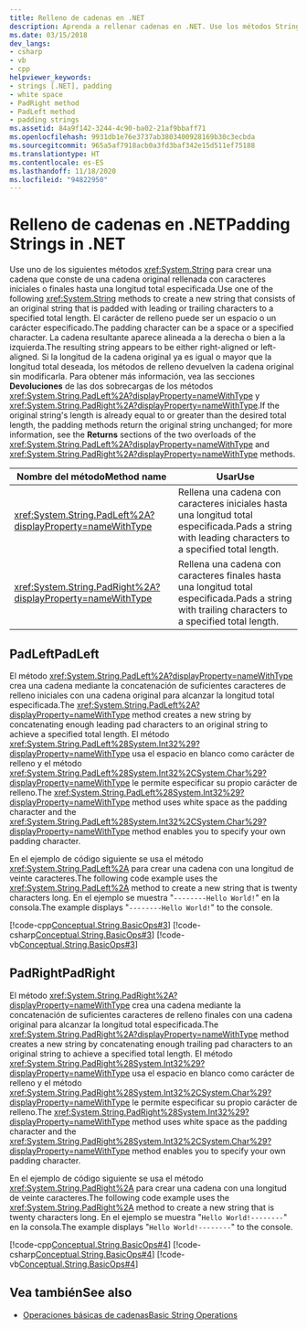 ```yaml
---
title: Relleno de cadenas en .NET
description: Aprenda a rellenar cadenas en .NET. Use los métodos String.PadLeft y String.PadRight para agregar caracteres iniciales o finales hasta alcanzar la longitud total especificada.
ms.date: 03/15/2018
dev_langs:
- csharp
- vb
- cpp
helpviewer_keywords:
- strings [.NET], padding
- white space
- PadRight method
- PadLeft method
- padding strings
ms.assetid: 84a9f142-3244-4c90-ba02-21af9bbaff71
ms.openlocfilehash: 9931db1e76e3737ab3803400928169b30c3ecbda
ms.sourcegitcommit: 965a5af7918acb0a3fd3baf342e15d511ef75188
ms.translationtype: HT
ms.contentlocale: es-ES
ms.lasthandoff: 11/18/2020
ms.locfileid: "94822950"
---
```

# <a name="padding-strings-in-net"></a><span data-ttu-id="337f7-104">Relleno de cadenas en .NET</span><span class="sxs-lookup"><span data-stu-id="337f7-104">Padding Strings in .NET</span></span>

<span data-ttu-id="337f7-105">Use uno de los siguientes métodos <xref:System.String> para crear una cadena que conste de una cadena original rellenada con caracteres iniciales o finales hasta una longitud total especificada.</span><span class="sxs-lookup"><span data-stu-id="337f7-105">Use one of the following <xref:System.String> methods to create a new string that consists of an original string that is padded with leading or trailing characters to a specified total length.</span></span> <span data-ttu-id="337f7-106">El carácter de relleno puede ser un espacio o un carácter especificado.</span><span class="sxs-lookup"><span data-stu-id="337f7-106">The padding character can be a space or a specified character.</span></span> <span data-ttu-id="337f7-107">La cadena resultante aparece alineada a la derecha o bien a la izquierda.</span><span class="sxs-lookup"><span data-stu-id="337f7-107">The resulting string appears to be either right-aligned or left-aligned.</span></span> <span data-ttu-id="337f7-108">Si la longitud de la cadena original ya es igual o mayor que la longitud total deseada, los métodos de relleno devuelven la cadena original sin modificarla. Para obtener más información, vea las secciones **Devoluciones** de las dos sobrecargas de los métodos <xref:System.String.PadLeft%2A?displayProperty=nameWithType> y <xref:System.String.PadRight%2A?displayProperty=nameWithType>.</span><span class="sxs-lookup"><span data-stu-id="337f7-108">If the original string's length is already equal to or greater than the desired total length, the padding methods return the original string unchanged; for more information, see the **Returns** sections of the two overloads of the <xref:System.String.PadLeft%2A?displayProperty=nameWithType> and <xref:System.String.PadRight%2A?displayProperty=nameWithType> methods.</span></span>
  
|<span data-ttu-id="337f7-109">Nombre del método</span><span class="sxs-lookup"><span data-stu-id="337f7-109">Method name</span></span>|<span data-ttu-id="337f7-110">Usar</span><span class="sxs-lookup"><span data-stu-id="337f7-110">Use</span></span>|  
|-----------------|---------|  
|<xref:System.String.PadLeft%2A?displayProperty=nameWithType>|<span data-ttu-id="337f7-111">Rellena una cadena con caracteres iniciales hasta una longitud total especificada.</span><span class="sxs-lookup"><span data-stu-id="337f7-111">Pads a string with leading characters to a specified total length.</span></span>|  
|<xref:System.String.PadRight%2A?displayProperty=nameWithType>|<span data-ttu-id="337f7-112">Rellena una cadena con caracteres finales hasta una longitud total especificada.</span><span class="sxs-lookup"><span data-stu-id="337f7-112">Pads a string with trailing characters to a specified total length.</span></span>|  
  
## <a name="padleft"></a><span data-ttu-id="337f7-113">PadLeft</span><span class="sxs-lookup"><span data-stu-id="337f7-113">PadLeft</span></span>  
 <span data-ttu-id="337f7-114">El método <xref:System.String.PadLeft%2A?displayProperty=nameWithType> crea una cadena mediante la concatenación de suficientes caracteres de relleno iniciales con una cadena original para alcanzar la longitud total especificada.</span><span class="sxs-lookup"><span data-stu-id="337f7-114">The <xref:System.String.PadLeft%2A?displayProperty=nameWithType> method creates a new string by concatenating enough leading pad characters to an original string to achieve a specified total length.</span></span> <span data-ttu-id="337f7-115">El método <xref:System.String.PadLeft%28System.Int32%29?displayProperty=nameWithType> usa el espacio en blanco como carácter de relleno y el método <xref:System.String.PadLeft%28System.Int32%2CSystem.Char%29?displayProperty=nameWithType> le permite especificar su propio carácter de relleno.</span><span class="sxs-lookup"><span data-stu-id="337f7-115">The <xref:System.String.PadLeft%28System.Int32%29?displayProperty=nameWithType> method uses white space as the padding character and the <xref:System.String.PadLeft%28System.Int32%2CSystem.Char%29?displayProperty=nameWithType> method enables you to specify your own padding character.</span></span>  
  
 <span data-ttu-id="337f7-116">En el ejemplo de código siguiente se usa el método <xref:System.String.PadLeft%2A> para crear una cadena con una longitud de veinte caracteres.</span><span class="sxs-lookup"><span data-stu-id="337f7-116">The following code example uses the <xref:System.String.PadLeft%2A> method to create a new string that is twenty characters long.</span></span> <span data-ttu-id="337f7-117">En el ejemplo se muestra "`--------Hello World!`" en la consola.</span><span class="sxs-lookup"><span data-stu-id="337f7-117">The example displays "`--------Hello World!`" to the console.</span></span>  
  
 [!code-cpp[Conceptual.String.BasicOps#3](../../../samples/snippets/cpp/VS_Snippets_CLR/conceptual.string.basicops/cpp/padding.cpp#3)]
 [!code-csharp[Conceptual.String.BasicOps#3](../../../samples/snippets/csharp/VS_Snippets_CLR/conceptual.string.basicops/cs/padding.cs#3)]
 [!code-vb[Conceptual.String.BasicOps#3](../../../samples/snippets/visualbasic/VS_Snippets_CLR/conceptual.string.basicops/vb/padding.vb#3)]  
  
## <a name="padright"></a><span data-ttu-id="337f7-118">PadRight</span><span class="sxs-lookup"><span data-stu-id="337f7-118">PadRight</span></span>  
 <span data-ttu-id="337f7-119">El método <xref:System.String.PadRight%2A?displayProperty=nameWithType> crea una cadena mediante la concatenación de suficientes caracteres de relleno finales con una cadena original para alcanzar la longitud total especificada.</span><span class="sxs-lookup"><span data-stu-id="337f7-119">The <xref:System.String.PadRight%2A?displayProperty=nameWithType> method creates a new string by concatenating enough trailing pad characters to an original string to achieve a specified total length.</span></span> <span data-ttu-id="337f7-120">El método <xref:System.String.PadRight%28System.Int32%29?displayProperty=nameWithType> usa el espacio en blanco como carácter de relleno y el método <xref:System.String.PadRight%28System.Int32%2CSystem.Char%29?displayProperty=nameWithType> le permite especificar su propio carácter de relleno.</span><span class="sxs-lookup"><span data-stu-id="337f7-120">The <xref:System.String.PadRight%28System.Int32%29?displayProperty=nameWithType> method uses white space as the padding character and the <xref:System.String.PadRight%28System.Int32%2CSystem.Char%29?displayProperty=nameWithType> method enables you to specify your own padding character.</span></span>  
  
 <span data-ttu-id="337f7-121">En el ejemplo de código siguiente se usa el método <xref:System.String.PadRight%2A> para crear una cadena con una longitud de veinte caracteres.</span><span class="sxs-lookup"><span data-stu-id="337f7-121">The following code example uses the <xref:System.String.PadRight%2A> method to create a new string that is twenty characters long.</span></span> <span data-ttu-id="337f7-122">En el ejemplo se muestra "`Hello World!--------`" en la consola.</span><span class="sxs-lookup"><span data-stu-id="337f7-122">The example displays "`Hello World!--------`" to the console.</span></span>  
  
 [!code-cpp[Conceptual.String.BasicOps#4](../../../samples/snippets/cpp/VS_Snippets_CLR/conceptual.string.basicops/cpp/padding.cpp#4)]
 [!code-csharp[Conceptual.String.BasicOps#4](../../../samples/snippets/csharp/VS_Snippets_CLR/conceptual.string.basicops/cs/padding.cs#4)]
 [!code-vb[Conceptual.String.BasicOps#4](../../../samples/snippets/visualbasic/VS_Snippets_CLR/conceptual.string.basicops/vb/padding.vb#4)]  
  
## <a name="see-also"></a><span data-ttu-id="337f7-123">Vea también</span><span class="sxs-lookup"><span data-stu-id="337f7-123">See also</span></span>

- [<span data-ttu-id="337f7-124">Operaciones básicas de cadenas</span><span class="sxs-lookup"><span data-stu-id="337f7-124">Basic String Operations</span></span>](basic-string-operations.md)
